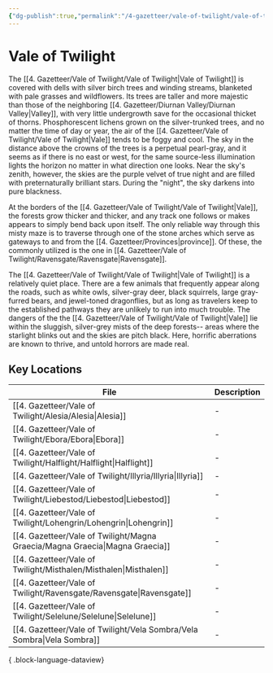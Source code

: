 ```yaml
---
{"dg-publish":true,"permalink":"/4-gazetteer/vale-of-twilight/vale-of-twilight/","noteIcon":""}
---
```


# Vale of Twilight

The [[4. Gazetteer/Vale of Twilight/Vale of Twilight\|Vale of Twilight]] is covered with dells with silver birch trees and winding streams, blanketed with pale grasses and wildflowers. Its trees are taller and more majestic than those of the neighboring [[4. Gazetteer/Diurnan Valley/Diurnan Valley\|Valley]], with very little undergrowth save for the occasional thicket of thorns. Phosphorescent lichens grown on the silver-trunked trees, and no matter the time of day or year, the air of the [[4. Gazetteer/Vale of Twilight/Vale of Twilight\|Vale]] tends to be foggy and cool. The sky in the distance above the crowns of the trees is a perpetual pearl-gray, and it seems as if there is no east or west, for the same source-less illumination lights the horizon no matter in what direction one looks. Near the sky's zenith, however, the skies are the purple velvet of true night and are filled with preternaturally brilliant stars. During the "night", the sky darkens into pure blackness. 

At the borders of the [[4. Gazetteer/Vale of Twilight/Vale of Twilight\|Vale]], the forests grow thicker and thicker, and any track one follows or makes appears to simply bend back upon itself. The only reliable way through this misty maze is to traverse through one of the stone arches which serve as gateways to and from the [[4. Gazetteer/Provinces\|province]]. Of these, the commonly utilized is the one in [[4. Gazetteer/Vale of Twilight/Ravensgate/Ravensgate\|Ravensgate]]. 

The [[4. Gazetteer/Vale of Twilight/Vale of Twilight\|Vale of Twilight]] is a relatively quiet place. There are a few animals that frequently appear along the roads, such as white owls, silver-gray deer, black squirrels, large gray-furred bears, and jewel-toned dragonflies, but as long as travelers keep to the established pathways they are unlikely to run into much trouble. The dangers of the the [[4. Gazetteer/Vale of Twilight/Vale of Twilight\|Vale]] lie within the sluggish, silver-grey mists of the deep forests-- areas where the starlight blinks out and the skies are pitch black. Here, horrific aberrations are known to thrive, and untold horrors are made real. 

## Key Locations 

| File                                                                            | Description |
| ------------------------------------------------------------------------------- | ----------- |
| [[4. Gazetteer/Vale of Twilight/Alesia/Alesia\|Alesia]]                      | \-          |
| [[4. Gazetteer/Vale of Twilight/Ebora/Ebora\|Ebora]]                         | \-          |
| [[4. Gazetteer/Vale of Twilight/Halflight/Halflight\|Halflight]]             | \-          |
| [[4. Gazetteer/Vale of Twilight/Illyria/Illyria\|Illyria]]                   | \-          |
| [[4. Gazetteer/Vale of Twilight/Liebestod/Liebestod\|Liebestod]]             | \-          |
| [[4. Gazetteer/Vale of Twilight/Lohengrin/Lohengrin\|Lohengrin]]             | \-          |
| [[4. Gazetteer/Vale of Twilight/Magna Graecia/Magna Graecia\|Magna Graecia]] | \-          |
| [[4. Gazetteer/Vale of Twilight/Misthalen/Misthalen\|Misthalen]]             | \-          |
| [[4. Gazetteer/Vale of Twilight/Ravensgate/Ravensgate\|Ravensgate]]          | \-          |
| [[4. Gazetteer/Vale of Twilight/Selelune/Selelune\|Selelune]]                | \-          |
| [[4. Gazetteer/Vale of Twilight/Vela Sombra/Vela Sombra\|Vela Sombra]]       | \-          |

{ .block-language-dataview}